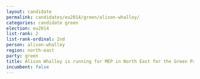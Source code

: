 ```yaml
---
layout: candidate
permalink: candidates/eu2014/green/alison-whalley/
categories: candidate green
election: eu2014
list-rank: 2
list-rank-ordinal: 2nd
person: alison-whalley
region: north-east
party: green
title: Alison Whalley is running for MEP in North East for the Green Party
incumbent: false
---
```

